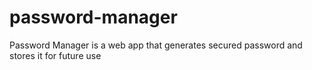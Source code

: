 # password-manager
Password Manager is a web app that generates secured password and stores it for future use
